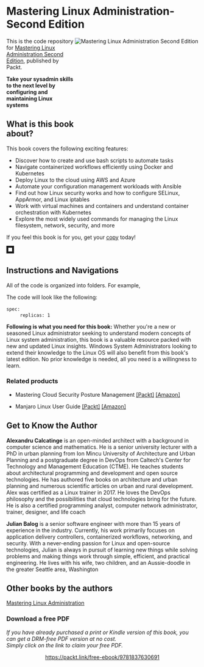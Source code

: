 # Mastering Linux Administration-Second Edition

<a href="https://www.packtpub.com/product/mastering-linux-administration-second-edition/9781837630691?utm_source=github&utm_medium=repository&utm_campaign=9781837630691"><img src="https://content.packt.com/B19682/cover_image_small.jpg" alt="Mastering Linux Administration Second Edition" height="256px" align="right"></a>

This is the code repository for [Mastering Linux Administration Second Edition](https://www.packtpub.com/product/mastering-linux-administration-second-edition/9781837630691?utm_source=github&utm_medium=repository&utm_campaign=9781837630691), published by Packt.

**Take your sysadmin skills to the next level by configuring and maintaining Linux systems**

## What is this book about?

This book covers the following exciting features:
* Discover how to create and use bash scripts to automate tasks
* Navigate containerized workflows efficiently using Docker and Kubernetes
* Deploy Linux to the cloud using AWS and Azure
* Automate your configuration management workloads with Ansible
* Find out how Linux security works and how to configure SELinux, AppArmor, and Linux iptables
* Work with virtual machines and containers and understand container orchestration with Kubernetes
* Explore the most widely used commands for managing the Linux filesystem, network, security, and more

If you feel this book is for you, get your [copy](https://www.amazon.com/dp/1837630690) today!

<a href="https://www.packtpub.com/?utm_source=github&utm_medium=banner&utm_campaign=GitHubBanner"><img src="https://raw.githubusercontent.com/PacktPublishing/GitHub/master/GitHub.png" 
alt="https://www.packtpub.com/" border="5" /></a>

## Instructions and Navigations
All of the code is organized into folders. For example,

The code will look like the following:
```
spec: 
     replicas: 1 
```

**Following is what you need for this book:**
Whether you're a new or seasoned Linux administrator seeking to understand modern concepts of Linux system administration, this book is a valuable resource packed with new and updated Linux insights. Windows System Administrators looking to extend their knowledge to the Linux OS will also benefit from this book's latest edition. No prior knowledge is needed, all you need is a willingness to learn.


### Related products
* Mastering Cloud Security Posture Management [[Packt]](https://www.packtpub.com/product/mastering-cloud-security-posture-management-cspm/9781837638406?utm_source=github&utm_medium=repository&utm_campaign=9781837638406) [[Amazon]](https://www.amazon.com/dp/1837638403)

* Manjaro Linux User Guide [[Packt]](https://www.packtpub.com/product/manjaro-linux-user-guide/9781803237589?utm_source=github&utm_medium=repository&utm_campaign=9781803237589) [[Amazon]](https://www.amazon.com/dp/1803237589)


## Get to Know the Author
**Alexandru Calcatinge**
is an open-minded architect with a background in computer science and mathematics. He is a senior university lecturer with a PhD in urban planning from Ion Mincu University of Architecture and Urban Planning and a postgraduate degree in DevOps from Caltech's Center for Technology and Management Education (CTME). He teaches students about architectural programming and development and open source technologies. He has authored five books on architecture and urban planning and numerous scientific articles on urban and rural development. Alex was certified as a Linux trainer in 2017. He loves the DevOps philosophy and the possibilities that cloud technologies bring for the future. He is also a certified programming analyst, computer network administrator, trainer, designer, and life coach

**Julian Balog**
is a senior software engineer with more than 15 years of experience in the industry. Currently, his work primarily focuses on application delivery controllers, containerized workflows, networking, and security. With a never-ending passion for Linux and open-source technologies, Julian is always in pursuit of learning new things while solving problems and making things work through simple, efficient, and practical engineering. He lives with his wife, two children, and an Aussie-doodle in the greater Seattle area, Washington


## Other books by the authors
[Mastering Linux Administration](https://www.packtpub.com/product/mastering-linux-administration/9781789954272?utm_source=github&utm_medium=repository&utm_campaign=9781789954272)

### Download a free PDF

 <i>If you have already purchased a print or Kindle version of this book, you can get a DRM-free PDF version at no cost.<br>Simply click on the link to claim your free PDF.</i>
<p align="center"> <a href="https://packt.link/free-ebook/9781837630691">https://packt.link/free-ebook/9781837630691 </a> </p>
